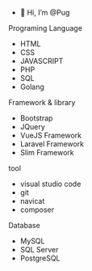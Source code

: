 - 👋 Hi, I’m @Pug

Programing Language
  -  HTML 
  -  CSS
  -  JAVASCRIPT
  -  PHP                
  -  SQL
  -  Golang       
  
Framework & library
  -  Bootstrap
  -  JQuery
  -  VueJS Framework
  -  Laravel Framework
  -  Slim Framework

tool
  -  visual studio code
  -  git
  -  navicat
  -  composer

Database
  - MySQL
  - SQL Server
  - PostgreSQL
  
<!---
Pugpaprika21/Pugpaprika21 is a ✨ special ✨ repository because its `README.md` (this file) appears on your GitHub profile.
You can click the Preview link to take a look at your changes.
--->
